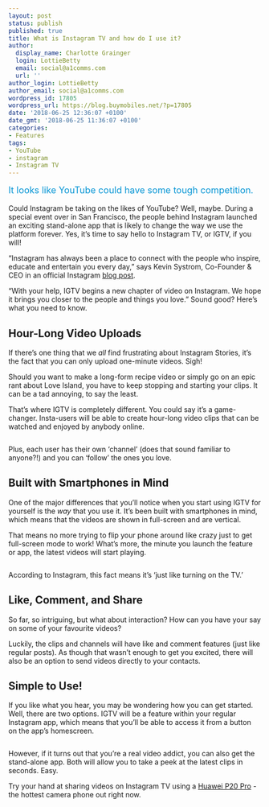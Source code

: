 ```yaml
---
layout: post
status: publish
published: true
title: What is Instagram TV and how do I use it?
author:
  display_name: Charlotte Grainger
  login: LottieBetty
  email: social@a1comms.com
  url: ''
author_login: LottieBetty
author_email: social@a1comms.com
wordpress_id: 17805
wordpress_url: https://blog.buymobiles.net/?p=17805
date: '2018-06-25 12:36:07 +0100'
date_gmt: '2018-06-25 11:36:07 +0100'
categories:
- Features
tags:
- YouTube
- instagram
- Instagram TV
---
```

<p><span class="postStandFirst" style="color: #0896d5; line-height: 26px; font-size: 18px;">It looks like YouTube could have some tough competition.</span></p>
<p>Could Instagram be taking on the likes of YouTube? Well, maybe. During a special event over in San Francisco, the people behind Instagram launched an exciting stand-alone app that is likely to change the way we use the platform forever. Yes, it&rsquo;s time to say hello to Instagram TV, or IGTV, if you will!</p>
<p>&ldquo;Instagram has always been a place to connect with the people who inspire, educate and entertain you every day,&rdquo; says Kevin Systrom, Co-Founder &amp; CEO in an official Instagram <a href="https://instagram-press.com/blog/2018/06/20/welcome-to-igtv/" target="_blank" rel="noopener">blog post</a>.</p>
<p>&ldquo;With your help, IGTV begins a new chapter of video on Instagram. We hope it brings you closer to the people and things you love.&rdquo; Sound good? Here&rsquo;s what you need to know.</p>
<h2>Hour-Long Video Uploads</h2>
<p>If there&rsquo;s one thing that we <em>all </em>find frustrating about Instagram Stories, it&rsquo;s the fact that you can only upload one-minute videos. Sigh!</p>
<p>Should you want to make a long-form recipe video or simply go on an epic rant about Love Island, you have to keep stopping and starting your clips. It can be a tad annoying, to say the least.</p>
<p>That&rsquo;s where IGTV is completely different. You could say it&rsquo;s a game-changer. Insta-users will be able to create hour-long video clips that can be watched and enjoyed by anybody online.</p>
<p><img class="aligncenter size-full wp-image-17808" src="https://lh3.googleusercontent.com/A7hw4djpuy78gYRMGMmBDUVcyLApqIwICVW2jwJ1QkyNFBeAyu_m8IOLA8787xiEW8hRI7HsLfSTwG8KQFSRAffJ7g=s0" alt="" /></p>
<p>Plus, each user has their own &lsquo;channel&rsquo; (does that sound familiar to anyone?!) and you can &lsquo;follow&rsquo; the ones you love.</p>
<h2>Built with Smartphones in Mind</h2>
<p>One of the major differences that you&rsquo;ll notice when you start using IGTV for yourself is the <em>way </em>that you use it. It&rsquo;s been built with smartphones in mind, which means that the videos are shown in full-screen and are vertical.</p>
<p>That means no more trying to flip your phone around like crazy just to get full-screen mode to work! What&rsquo;s more, the minute you launch the feature or app, the latest videos will start playing.</p>
<p><img class="aligncenter size-full wp-image-17812" src="https://lh3.googleusercontent.com/2ODhM3fhm5kmp1lV7iB-_-YPK_YWdhhiSff1IKSnghcqx9szetFVmO6RHaaRyI9pVyQUY-xnHguSBUfQ4pxLzHoP=s0" alt="" /></p>
<p>According to Instagram, this fact means it&rsquo;s &lsquo;just like turning on the TV.&rsquo;</p>
<h2>Like, Comment, and Share</h2>
<p>So far, so intriguing, but what about interaction? How can you have your say on some of your favourite videos?</p>
<p>Luckily, the clips and channels will have like and comment features (just like regular posts). As though that wasn&rsquo;t enough to get you excited, there will also be an option to send videos directly to your contacts.</p>
<h2>Simple to Use!</h2>
<p>If you like what you hear, you may be wondering how you can get started. Well, there are two options. IGTV will be a feature within your regular Instagram app, which means that you&rsquo;ll be able to access it from a button on the app&rsquo;s homescreen.</p>
<p><img class="aligncenter size-full wp-image-17807" src="https://lh3.googleusercontent.com/0ANQfB3JcSnd0wZEm3RmLZQ3e3Cst-Wtd1t8swVQiNwWv2rOScx3C7jQOiXXDsU1iThswbS8Lm4zsRgbuPmX3kA=s0" alt="" /></p>
<p>However, if it turns out that you&rsquo;re a real video addict, you can also get the stand-alone app. Both will allow you to take a peek at the latest clips in seconds. Easy.</p>
<p>Try your hand at sharing videos on Instagram TV using a <a href="https://www.buymobiles.net/huawei/p20-pro-black" target="_blank" rel="noopener">Huawei P20 Pro</a> - the hottest camera phone out right now.</p>
